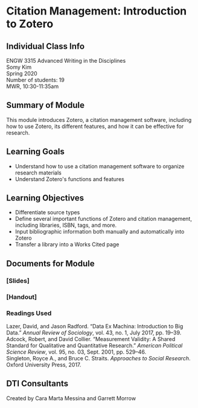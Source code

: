 # Citation Management: Introduction to Zotero

## Individual Class Info
ENGW 3315 Advanced Writing in the Disciplines
<br>
Somy Kim
<br>
Spring 2020
<br>
Number of students: 19
<br>
MWR, 10:30-11:35am

## Summary of Module
This module introduces Zotero, a citation management software, including how to use Zotero, its different features, and how it can be effective for research. 

## Learning Goals
- Understand how to use a citation management software to organize research materials 
- Understand Zotero's functions and features

## Learning Objectives
- Differentiate source types
- Define several important functions of Zotero and citation management, including libraries, ISBN, tags, and more.
- Input bibliographic information both manually and automatically into Zotero
- Transfer a library into a Works Cited page

## Documents for Module

### [Slides]

### [Handout]

### Readings Used
Lazer, David, and Jason Radford. “Data Ex Machina: Introduction to Big Data.” <cite>Annual Review of Sociology</cite>, vol. 43, no. 1, July 2017, pp. 19–39.
<br>
Adcock, Robert, and David Collier. “Measurement Validity: A Shared Standard for Qualitative and Quantitative Research.” <cite>American Political Science Review</cite>, vol. 95, no. 03, Sept. 2001, pp. 529–46.
<br>
Singleton, Royce A., and Bruce C. Straits. <cite>Approaches to Social Research</cite>. Oxford University Press, 2017.

## DTI Consultants
Created by Cara Marta Messina and Garrett Morrow
